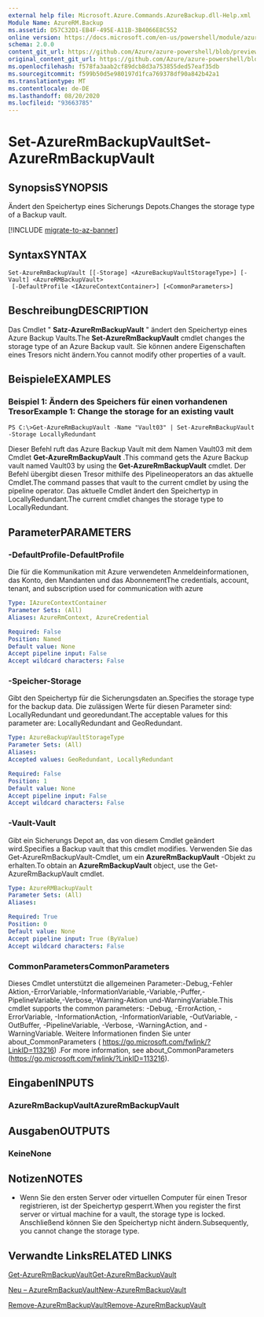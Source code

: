 ```yaml
---
external help file: Microsoft.Azure.Commands.AzureBackup.dll-Help.xml
Module Name: AzureRM.Backup
ms.assetid: D57C32D1-EB4F-495E-A11B-3B4066E8C552
online version: https://docs.microsoft.com/en-us/powershell/module/azurerm.backup/set-azurermbackupvault
schema: 2.0.0
content_git_url: https://github.com/Azure/azure-powershell/blob/preview/src/ResourceManager/AzureBackup/Commands.AzureBackup/help/Set-AzureRmBackupVault.md
original_content_git_url: https://github.com/Azure/azure-powershell/blob/preview/src/ResourceManager/AzureBackup/Commands.AzureBackup/help/Set-AzureRmBackupVault.md
ms.openlocfilehash: f578fa3aab2cf89dcb8d3a753855ded57eaf35db
ms.sourcegitcommit: f599b50d5e980197d1fca769378df90a842b42a1
ms.translationtype: MT
ms.contentlocale: de-DE
ms.lasthandoff: 08/20/2020
ms.locfileid: "93663785"
---
```

# <span data-ttu-id="4dd91-101">Set-AzureRmBackupVault</span><span class="sxs-lookup"><span data-stu-id="4dd91-101">Set-AzureRmBackupVault</span></span>

## <span data-ttu-id="4dd91-102">Synopsis</span><span class="sxs-lookup"><span data-stu-id="4dd91-102">SYNOPSIS</span></span>
<span data-ttu-id="4dd91-103">Ändert den Speichertyp eines Sicherungs Depots.</span><span class="sxs-lookup"><span data-stu-id="4dd91-103">Changes the storage type of a Backup vault.</span></span>

[!INCLUDE [migrate-to-az-banner](../../includes/migrate-to-az-banner.md)]

## <span data-ttu-id="4dd91-104">Syntax</span><span class="sxs-lookup"><span data-stu-id="4dd91-104">SYNTAX</span></span>

```
Set-AzureRmBackupVault [[-Storage] <AzureBackupVaultStorageType>] [-Vault] <AzureRMBackupVault>
 [-DefaultProfile <IAzureContextContainer>] [<CommonParameters>]
```

## <span data-ttu-id="4dd91-105">Beschreibung</span><span class="sxs-lookup"><span data-stu-id="4dd91-105">DESCRIPTION</span></span>
<span data-ttu-id="4dd91-106">Das Cmdlet " **Satz-AzureRmBackupVault** " ändert den Speichertyp eines Azure Backup Vaults.</span><span class="sxs-lookup"><span data-stu-id="4dd91-106">The **Set-AzureRmBackupVault** cmdlet changes the storage type of an Azure Backup vault.</span></span>
<span data-ttu-id="4dd91-107">Sie können andere Eigenschaften eines Tresors nicht ändern.</span><span class="sxs-lookup"><span data-stu-id="4dd91-107">You cannot modify other properties of a vault.</span></span>

## <span data-ttu-id="4dd91-108">Beispiele</span><span class="sxs-lookup"><span data-stu-id="4dd91-108">EXAMPLES</span></span>

### <span data-ttu-id="4dd91-109">Beispiel 1: Ändern des Speichers für einen vorhandenen Tresor</span><span class="sxs-lookup"><span data-stu-id="4dd91-109">Example 1: Change the storage for an existing vault</span></span>
```
PS C:\>Get-AzureRmBackupVault -Name "Vault03" | Set-AzureRmBackupVault -Storage LocallyRedundant
```

<span data-ttu-id="4dd91-110">Dieser Befehl ruft das Azure Backup Vault mit dem Namen Vault03 mit dem Cmdlet **Get-AzureRmBackupVault** .</span><span class="sxs-lookup"><span data-stu-id="4dd91-110">This command gets the Azure Backup vault named Vault03 by using the **Get-AzureRmBackupVault** cmdlet.</span></span>
<span data-ttu-id="4dd91-111">Der Befehl übergibt diesen Tresor mithilfe des Pipelineoperators an das aktuelle Cmdlet.</span><span class="sxs-lookup"><span data-stu-id="4dd91-111">The command passes that vault to the current cmdlet by using the pipeline operator.</span></span>
<span data-ttu-id="4dd91-112">Das aktuelle Cmdlet ändert den Speichertyp in LocallyRedundant.</span><span class="sxs-lookup"><span data-stu-id="4dd91-112">The current cmdlet changes the storage type to LocallyRedundant.</span></span>

## <span data-ttu-id="4dd91-113">Parameter</span><span class="sxs-lookup"><span data-stu-id="4dd91-113">PARAMETERS</span></span>

### <span data-ttu-id="4dd91-114">-DefaultProfile</span><span class="sxs-lookup"><span data-stu-id="4dd91-114">-DefaultProfile</span></span>
<span data-ttu-id="4dd91-115">Die für die Kommunikation mit Azure verwendeten Anmeldeinformationen, das Konto, den Mandanten und das Abonnement</span><span class="sxs-lookup"><span data-stu-id="4dd91-115">The credentials, account, tenant, and subscription used for communication with azure</span></span>

```yaml
Type: IAzureContextContainer
Parameter Sets: (All)
Aliases: AzureRmContext, AzureCredential

Required: False
Position: Named
Default value: None
Accept pipeline input: False
Accept wildcard characters: False
```

### <span data-ttu-id="4dd91-116">-Speicher</span><span class="sxs-lookup"><span data-stu-id="4dd91-116">-Storage</span></span>
<span data-ttu-id="4dd91-117">Gibt den Speichertyp für die Sicherungsdaten an.</span><span class="sxs-lookup"><span data-stu-id="4dd91-117">Specifies the storage type for the backup data.</span></span>
<span data-ttu-id="4dd91-118">Die zulässigen Werte für diesen Parameter sind: LocallyRedundant und georedundant.</span><span class="sxs-lookup"><span data-stu-id="4dd91-118">The acceptable values for this parameter are: LocallyRedundant and GeoRedundant.</span></span>

```yaml
Type: AzureBackupVaultStorageType
Parameter Sets: (All)
Aliases: 
Accepted values: GeoRedundant, LocallyRedundant

Required: False
Position: 1
Default value: None
Accept pipeline input: False
Accept wildcard characters: False
```

### <span data-ttu-id="4dd91-119">-Vault</span><span class="sxs-lookup"><span data-stu-id="4dd91-119">-Vault</span></span>
<span data-ttu-id="4dd91-120">Gibt ein Sicherungs Depot an, das von diesem Cmdlet geändert wird.</span><span class="sxs-lookup"><span data-stu-id="4dd91-120">Specifies a Backup vault that this cmdlet modifies.</span></span>
<span data-ttu-id="4dd91-121">Verwenden Sie das Get-AzureRmBackupVault-Cmdlet, um ein **AzureRmBackupVault** -Objekt zu erhalten.</span><span class="sxs-lookup"><span data-stu-id="4dd91-121">To obtain an **AzureRmBackupVault** object, use the Get-AzureRmBackupVault cmdlet.</span></span>

```yaml
Type: AzureRMBackupVault
Parameter Sets: (All)
Aliases: 

Required: True
Position: 0
Default value: None
Accept pipeline input: True (ByValue)
Accept wildcard characters: False
```

### <span data-ttu-id="4dd91-122">CommonParameters</span><span class="sxs-lookup"><span data-stu-id="4dd91-122">CommonParameters</span></span>
<span data-ttu-id="4dd91-123">Dieses Cmdlet unterstützt die allgemeinen Parameter:-Debug,-Fehler Aktion,-ErrorVariable,-InformationVariable,-Variable,-Puffer,-PipelineVariable,-Verbose,-Warning-Aktion und-WarningVariable.</span><span class="sxs-lookup"><span data-stu-id="4dd91-123">This cmdlet supports the common parameters: -Debug, -ErrorAction, -ErrorVariable, -InformationAction, -InformationVariable, -OutVariable, -OutBuffer, -PipelineVariable, -Verbose, -WarningAction, and -WarningVariable.</span></span> <span data-ttu-id="4dd91-124">Weitere Informationen finden Sie unter about_CommonParameters ( https://go.microsoft.com/fwlink/?LinkID=113216) .</span><span class="sxs-lookup"><span data-stu-id="4dd91-124">For more information, see about_CommonParameters (https://go.microsoft.com/fwlink/?LinkID=113216).</span></span>

## <span data-ttu-id="4dd91-125">Eingaben</span><span class="sxs-lookup"><span data-stu-id="4dd91-125">INPUTS</span></span>

### <span data-ttu-id="4dd91-126">AzureRmBackupVault</span><span class="sxs-lookup"><span data-stu-id="4dd91-126">AzureRmBackupVault</span></span>

## <span data-ttu-id="4dd91-127">Ausgaben</span><span class="sxs-lookup"><span data-stu-id="4dd91-127">OUTPUTS</span></span>

### <span data-ttu-id="4dd91-128">Keine</span><span class="sxs-lookup"><span data-stu-id="4dd91-128">None</span></span>

## <span data-ttu-id="4dd91-129">Notizen</span><span class="sxs-lookup"><span data-stu-id="4dd91-129">NOTES</span></span>
* <span data-ttu-id="4dd91-130">Wenn Sie den ersten Server oder virtuellen Computer für einen Tresor registrieren, ist der Speichertyp gesperrt.</span><span class="sxs-lookup"><span data-stu-id="4dd91-130">When you register the first server or virtual machine for a vault, the storage type is locked.</span></span> <span data-ttu-id="4dd91-131">Anschließend können Sie den Speichertyp nicht ändern.</span><span class="sxs-lookup"><span data-stu-id="4dd91-131">Subsequently, you cannot change the storage type.</span></span>

## <span data-ttu-id="4dd91-132">Verwandte Links</span><span class="sxs-lookup"><span data-stu-id="4dd91-132">RELATED LINKS</span></span>

[<span data-ttu-id="4dd91-133">Get-AzureRmBackupVault</span><span class="sxs-lookup"><span data-stu-id="4dd91-133">Get-AzureRmBackupVault</span></span>](./Get-AzureRmBackupVault.md)

[<span data-ttu-id="4dd91-134">Neu – AzureRmBackupVault</span><span class="sxs-lookup"><span data-stu-id="4dd91-134">New-AzureRmBackupVault</span></span>](./New-AzureRmBackupVault.md)

[<span data-ttu-id="4dd91-135">Remove-AzureRmBackupVault</span><span class="sxs-lookup"><span data-stu-id="4dd91-135">Remove-AzureRmBackupVault</span></span>](./Remove-AzureRmBackupVault.md)


